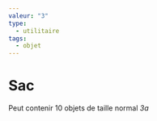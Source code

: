 ```yaml
---
valeur: "3"
type:
  - utilitaire
tags:
  - objet
---
```

# Sac

Peut contenir 10 objets de taille normal
*3a*